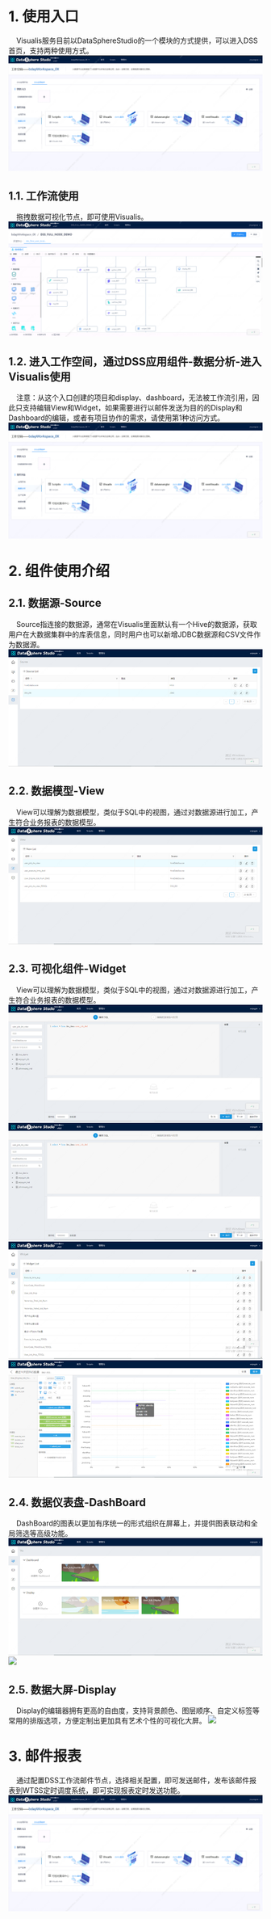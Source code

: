 # 1. 使用入口
&nbsp;&nbsp;&nbsp;&nbsp;Visualis服务目前以DataSphereStudio的一个模块的方式提供，可以进入DSS首页，支持两种使用方式。
![](../images/use/2.png)

## 1.1. 工作流使用

&nbsp;&nbsp;&nbsp;&nbsp;拖拽数据可视化节点，即可使用Visualis。
![](../images/use/1.png)

## 1.2. 进入工作空间，通过DSS应用组件-数据分析-进入Visualis使用

&nbsp;&nbsp;&nbsp;&nbsp;注意：从这个入口创建的项目和display、dashboard，无法被工作流引用，因此只支持编辑View和Widget，如果需要进行以邮件发送为目的的Display和Dashboard的编辑，或者有项目协作的需求，请使用第1种访问方式。
![](../images/use/2.png)




# 2. 组件使用介绍
## 2.1. 数据源-Source

&nbsp;&nbsp;&nbsp;&nbsp;Source指连接的数据源，通常在Visualis里面默认有一个Hive的数据源，获取用户在大数据集群中的库表信息，同时用户也可以新增JDBC数据源和CSV文件作为数据源。
![](../images/use/3.jpg)




## 2.2. 数据模型-View

&nbsp;&nbsp;&nbsp;&nbsp;View可以理解为数据模型，类似于SQL中的视图，通过对数据源进行加工，产生符合业务报表的数据模型。
![](../images/use/4.jpg)




## 2.3. 可视化组件-Widget

&nbsp;&nbsp;&nbsp;&nbsp;View可以理解为数据模型，类似于SQL中的视图，通过对数据源进行加工，产生符合业务报表的数据模型。
![](../images/use/5.jpg)
![](../images/use/6.jpg)
![](../images/use/7.jpg)
![](../images/use/8.jpg)


## 2.4. 数据仪表盘-DashBoard

&nbsp;&nbsp;&nbsp;&nbsp;DashBoard的图表以更加有序统一的形式组织在屏幕上，并提供图表联动和全局筛选等高级功能。
![](../images/use/9.jpg)
![](../images/use/10.png)



## 2.5. 数据大屏-Display
&nbsp;&nbsp;&nbsp;&nbsp;Display的编辑器拥有更高的自由度，支持背景颜色、图层顺序、自定义标签等常用的排版选项，方便定制出更加具有艺术个性的可视化大屏。
![](../images/use/11.png)




# 3. 邮件报表
&nbsp;&nbsp;&nbsp;&nbsp;通过配置DSS工作流邮件节点，选择相关配置，即可发送邮件，发布该邮件报表到WTSS定时调度系统，即可实现报表定时发送功能。
![](../images/use/2.png)


